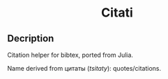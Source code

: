 <h1 align="center">Citati</h1>

## Decription

Citation helper for bibtex, ported from Julia.

Name derived from цитаты (_tsitaty_): quotes/citations.
